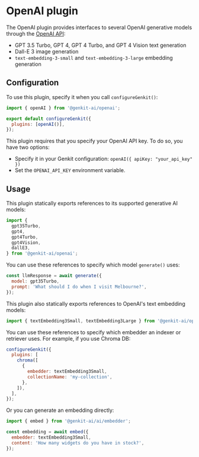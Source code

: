 # OpenAI plugin

The OpenAI plugin provides interfaces to several OpenAI generative models
through the [OpenAI API](https://platform.openai.com/):

- GPT 3.5 Turbo, GPT 4, GPT 4 Turbo, and GPT 4 Vision text generation
- Dall-E 3 image generation
- `text-embedding-3-small` and `text-embedding-3-large` embedding generation

## Configuration

To use this plugin, specify it when you call `configureGenkit()`:

```js
import { openAI } from '@genkit-ai/openai';

export default configureGenkit({
  plugins: [openAI()],
});
```

This plugin requires that you specify your OpenAI API key. To do so, you have
two options:

- Specify it in your Genkit configuration: `openAI({ apiKey: "your_api_key" })`
- Set the `OPENAI_API_KEY` environment variable.

## Usage

This plugin statically exports references to its supported generative AI models:

```js
import {
  gpt35Turbo,
  gpt4,
  gpt4Turbo,
  gpt4Vision,
  dallE3,
} from '@genkit-ai/openai';
```

You can use these references to specify which model `generate()` uses:

```js
const llmResponse = await generate({
  model: gpt35Turbo,
  prompt: 'What should I do when I visit Melbourne?',
});
```

This plugin also statically exports references to OpenAI's text embedding
models:

```js
import { textEmbedding3Small, textEmbedding3Large } from '@genkit-ai/openai';
```

You can use these references to specify which embedder an indexer or retriever
uses. For example, if you use Chroma DB:

```js
configureGenkit({
  plugins: [
    chroma([
      {
        embedder: textEmbedding3Small,
        collectionName: 'my-collection',
      },
    ]),
  ],
});
```

Or you can generate an embedding directly:

```js
import { embed } from '@genkit-ai/ai/embedder';

const embedding = await embed({
  embedder: textEmbedding3Small,
  content: 'How many widgets do you have in stock?',
});
```
